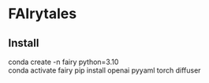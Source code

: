 # FAIrytales

## Install  
conda create -n fairy python=3.10  
conda activate fairy
pip install openai pyyaml torch diffuser